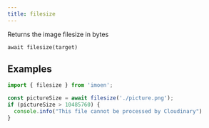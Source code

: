 ```yaml
---
title: filesize
---
```


<div class="lead">
  Returns the image filesize in bytes
</div>

`await filesize(target)`

## Examples

```js
import { filesize } from 'imoen';

const pictureSize = await filesize('./picture.png');
if (pictureSize > 10485760) {
  console.info("This file cannot be processed by Cloudinary")
}
```

